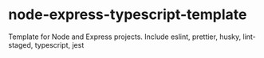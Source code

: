 # node-express-typescript-template
Template for Node and Express projects. Include eslint, prettier, husky, lint-staged, typescript, jest
